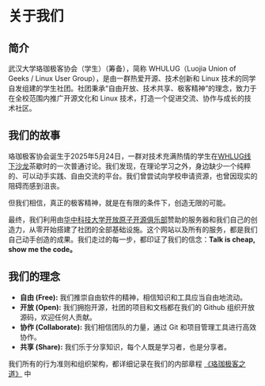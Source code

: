 # 关于我们

## 简介

武汉大学珞珈极客协会（学生）（筹备），简称 WHULUG（Luojia Union of Geeks / Linux User Group），是由一群热爱开源、技术创新和 Linux 技术的同学自发组建的学生社团。社团秉承“自由开放、技术共享、极客精神”的理念，致力于在全校范围内推广开源文化和 Linux 技术，打造一个促进交流、协作与成长的技术社区。

## 我们的故事

珞珈极客协会诞生于2025年5月24日，一群对技术充满热情的学生在[WHLUG线下沙龙](https://mp.weixin.qq.com/s/7yNfOHPNHcz7LBSoHMoA4A)茶歇时的一次普通讨论。我们发现，在理论学习之外，身边缺少一个纯粹的、可以动手实践、自由交流的平台。我们曾尝试向学校申请资源，也曾因现实的阻碍而感到沮丧。

但我们相信，真正的极客精神，就是在有限的条件下，创造无限的可能。

最终，我们利用由[华中科技大学开放原子开源俱乐部](https://hust.openatom.club/)赞助的服务器和我们自己的创造力，从零开始搭建了社团的全部基础设施。这个网站以及所有的服务，都是我们自己动手创造的成果。我们走过的每一步，都印证了我们的信念：**Talk is cheap, show me the code。**

## 我们的理念

*   **自由 (Free):** 我们推崇自由软件的精神，相信知识和工具应当自由地流动。
*   **开放 (Open):** 我们拥抱开源，社团的项目和文档都在我们的 Github 组织开放源码，欢迎任何人贡献。
*   **协作 (Collaborate):** 我们相信团队的力量，通过 Git 和项目管理工具进行高效协作。
*   **共享 (Share):** 我们乐于分享知识，每个人既是学习者，也是分享者。

我们所有的行为准则和组织架构，都详细记录在我们的内部章程 [《珞珈极客之道》](/about/THE_WHULUG_WAY.md) 中
